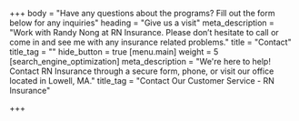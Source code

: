 +++
body = "Have any questions about the programs? Fill out the form below for any inquiries"
heading = "Give us a visit"
meta_description = "Work with Randy Nong at RN Insurance. Please don’t hesitate to call or come in and see me with any insurance related problems."
title = "Contact"
title_tag = ""
hide_button = true
[menu.main]
weight = 5
[search_engine_optimization]
meta_description = "We're here to help! Contact RN Insurance through a secure form, phone, or visit our office located in Lowell, MA."
title_tag = "Contact Our Customer Service - RN Insurance"

+++
